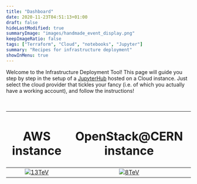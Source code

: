 ```yaml
---
title: "Dashboard"
date: 2020-11-23T04:51:13+01:00
draft: false
hideLastModified: true
summaryImage: "images/handmade_event_display.png"
keepImageRatio: false
tags: ["Terraform", "Cloud", "notebooks", "Jupyter"]
summary: "Recipes for infrastructure deployment"
showInMenu: true
---
```



Welcome to the Infrastructure Deployment Tool! 
This page will guide you step by step in the setup of a [JupyterHub](https://jupyter.org/hub) hosted on a Cloud instance.
Just select the cloud provider that tickles your fancy (i.e. of which you actually have a working account), and follow the instructions!

&nbsp;

| <h1><b>AWS instance</b></h1> | <h1><b>OpenStack@CERN instance</b></h1> |
|        :---:        |        :---:       |
| [![13TeV](https://upload.wikimedia.org/wikipedia/commons/9/93/Amazon_Web_Services_Logo.svg)](https://gitlab.cern.ch/atlas-open-data-iac-qt-2021/aws_automated_jh_deployment/-/blob/master/README.md) | [![8TeV](https://object-storage-ca-ymq-1.vexxhost.net/swift/v1/6e4619c416ff4bd19e1c087f27a43eea/www-images-prod/openstack-logo/2016R/OpenStack-Logo-Vertical.svg)](https://gitlab.cern.ch/atlas-open-data-iac-qt-2021/automated_jh_deployment/-/blob/master/README.md) |

